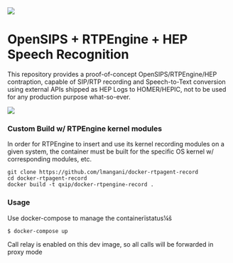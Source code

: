 <img src="https://avatars1.githubusercontent.com/u/3853758?v=4&s=100">

# OpenSIPS + RTPEngine + HEP Speech Recognition
This repository provides a proof-of-concept OpenSIPS/RTPEngine/HEP contraption, capable of SIP/RTP recording and Speech-to-Text conversion using external APIs shipped as HEP Logs to HOMER/HEPIC, not to be used for any production purpose what-so-ever.

<img src="https://i.imgur.com/SLjsWr7.png" />

<!--
### Quick Start
Automated builds of the image are available on [DockerHub](https://hub.docker.com/r/qxip/homer-hepswitch)
```sh
$ docker pull qxip/docker-rtpengine-record
```
-->

### Custom Build w/ RTPEngine kernel modules
In order for RTPEngine to insert and use its kernel recording modules on a given system, the container must be built for the specific OS kernel w/ corresponding modules, etc.
```
git clone https://github.com/lmangani/docker-rtpagent-record
cd docker-rtpagent-record
docker build -t qxip/docker-rtpengine-record .
```

### Usage
Use docker-compose to manage the containerïstatus¼š
```sh
$ docker-compose up
```
Call relay is enabled on this dev image, so all calls will be forwarded in proxy mode
